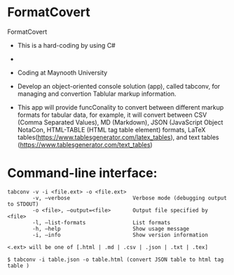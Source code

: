 # FormatCovert
 
FormatCovert

- This is a hard-coding by using C#
- 
- Coding at Maynooth University

- Develop an object-oriented console solution (app), called tabconv, for managing and convertion Tablular markup information. 

- This app will provide funcConality to convert between different markup formats for tabular data, for example, it will convert between CSV (Comma Separated Values), MD (Markdown), JSON (JavaScript Object NotaCon, HTML-TABLE (HTML tag table element) formats, LaTeX tables(https://www.tablesgenerator.com/latex_tables), and text tables (https://www.tablesgenerator.com/text_tables) 
 
# Command-line interface:

          
```
tabconv -v -i <file.ext> -o <file.ext>
        -v, —verbose                    Verbose mode (debugging output to STDOUT)
        -o <file>, —output=<file>       Output file specified by <file>
        -l, —list-formats               List formats
        -h, —help                       Show usage message
        -i, —info                       Show version information
                              
<.ext> will be one of [.html | .md | .csv | .json | .txt | .tex]
  
$ tabconv -i table.json -o table.html (convert JSON table to html tag table )
          
```

